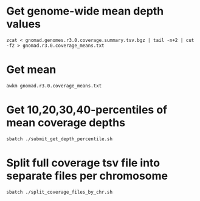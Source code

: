 # Get genome-wide mean depth values 
```
zcat < gnomad.genomes.r3.0.coverage.summary.tsv.bgz | tail -n+2 | cut -f2 > gnomad.r3.0.coverage_means.txt
```

# Get mean
```
awkm gnomad.r3.0.coverage_means.txt
```

# Get 10,20,30,40-percentiles of mean coverage depths
```
sbatch ./submit_get_depth_percentile.sh
```


# Split full coverage tsv file into separate files per chromosome
```
sbatch ./split_coverage_files_by_chr.sh
```
